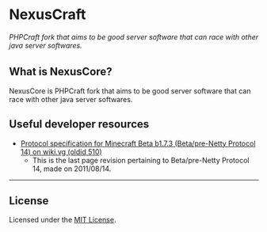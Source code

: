 # NexusCraft
###### PHPCraft fork that aims to be good server software that can race with other java server softwares.

## What is NexusCore?

NexusCore is PHPCraft fork that aims to be good server software that can race with other java server softwares.

## Useful developer resources
* [Protocol specification for Minecraft Beta b1.7.3 (Beta/pre-Netty Protocol 14) on wiki.vg (oldid 510)](https://wiki.vg/index.php?title=Protocol&oldid=510)
	* This is the last page revision pertaining to Beta/pre-Netty Protocol 14, made on 2011/08/14.

---

## License

Licensed under the [MIT License](https://opensource.org/licenses/MIT).
